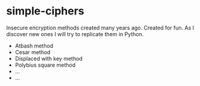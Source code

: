 # simple-ciphers
Insecure encryption methods created many years ago. Created for fun.
As I discover new ones I will try to replicate them in Python.

* Atbash method
* Cesar method
* Displaced with key method
* Polybius square method
* ...
* ...
